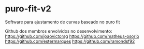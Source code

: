 # puro-fit-v2
Software para ajustamento de curvas baseado no puro fit

Github dos membros envolvidos no desenvolvimento:
https://github.com/joaovictorsg
https://github.com/matheus-osorio
https://github.com/estermarques
https://github.com/ramondsf92
